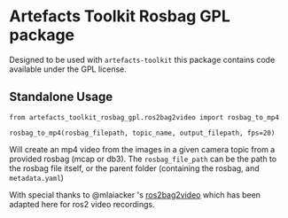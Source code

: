 # Artefacts Toolkit Rosbag GPL package

Designed to be used with `artefacts-toolkit` this package contains code available under the GPL license.

## Standalone Usage

```
from artefacts_toolkit_rosbag_gpl.ros2bag2video import rosbag_to_mp4

rosbag_to_mp4(rosbag_filepath, topic_name, output_filepath, fps=20)
```

Will create an mp4 video from the images in a given camera topic from a provided rosbag (mcap or db3). The `rosbag_file_path` can be the path to the rosbag file itself, or the parent folder (containing the rosbag, and `metadata.yaml`)


With special thanks to @mlaiacker 's [ros2bag2video](https://github.com/mlaiacker/rosbag2video) which has been adapted here for ros2 video recordings.